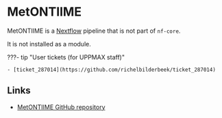 # MetONTIIME

MetONTIIME is a [Nextflow](../software/nextflow.md) pipeline
that is not part of `nf-core`.

It is not installed as a module.

???- tip "User tickets (for UPPMAX staff)"

    - [ticket_287014](https://github.com/richelbilderbeek/ticket_287014)

## Links

* [MetONTIIME GitHub repository](https://github.com/MaestSi/MetONTIIME)
